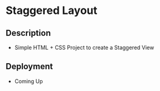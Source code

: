 # Staggered Layout

## Description

- Simple HTML + CSS Project to create a Staggered View

## Deployment

- Coming Up
